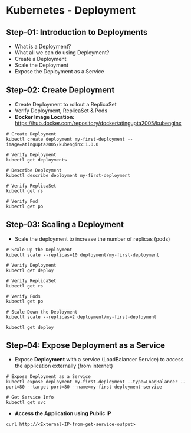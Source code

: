 # Kubernetes - Deployment

## Step-01: Introduction to Deployments
- What is a Deployment?
- What all we can do using Deployment?
- Create a Deployment
- Scale the Deployment
- Expose the Deployment as a Service

## Step-02: Create Deployment
- Create Deployment to rollout a ReplicaSet
- Verify Deployment, ReplicaSet & Pods
- **Docker Image Location:** https://hub.docker.com/repository/docker/atingupta2005/kubenginx
```
# Create Deployment
kubectl create deployment my-first-deployment --image=atingupta2005/kubenginx:1.0.0
```
```
# Verify Deployment
kubectl get deployments
```
```
# Describe Deployment
kubectl describe deployment my-first-deployment
```
```
# Verify ReplicaSet
kubectl get rs
```
```
# Verify Pod
kubectl get po
```
## Step-03: Scaling a Deployment
- Scale the deployment to increase the number of replicas (pods)
```
# Scale Up the Deployment
kubectl scale --replicas=10 deployment/my-first-deployment
```
```
# Verify Deployment
kubectl get deploy
```
```
# Verify ReplicaSet
kubectl get rs
```
```
# Verify Pods
kubectl get po
```
```
# Scale Down the Deployment
kubectl scale --replicas=2 deployment/my-first-deployment
```
```
kubectl get deploy
```

## Step-04: Expose Deployment as a Service
- Expose **Deployment** with a service (LoadBalancer Service) to access the application externally (from internet)
```
# Expose Deployment as a Service
kubectl expose deployment my-first-deployment --type=LoadBalancer --port=80 --target-port=80 --name=my-first-deployment-service
```
```
# Get Service Info
kubectl get svc
```
- **Access the Application using Public IP**
```
curl http://<External-IP-from-get-service-output>
```
